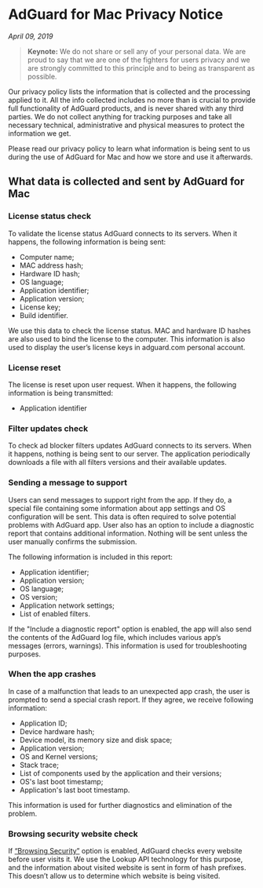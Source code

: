# AdGuard for Mac Privacy Notice
*April 09, 2019*
> **Keynote:** We do not share or sell any of your personal data. We are proud to say that we are one of the fighters for users privacy and we are strongly committed to this principle and to being as transparent as possible.

Our privacy policy lists the information that is collected and the processing applied to it. All the info collected includes no more than is crucial to provide full functionality of AdGuard products, and is never shared with any third parties. We do not collect anything for tracking purposes and take all necessary technical, administrative and physical measures to protect the information we get.

Please read our privacy policy to learn what information is being sent to us during the use of AdGuard for Mac and how we store and use it afterwards.

## What data is collected and sent by AdGuard for Mac

### License status check

To validate the license status AdGuard connects to its servers. When it happens, the following information is being sent:

* Computer name;
* MAC address hash;
* Hardware ID hash;
* OS language;
* Application identifier;
* Application version;
* License key;
* Build identifier. 

We use this data to check the license status. MAC and hardware ID hashes are also used to bind the license to the computer. This information is also used to display the user’s license keys in adguard.com personal account.

### License reset

The license is reset upon user request. When it happens, the following information is being transmitted:

* Application identifier

### Filter updates check

To check ad blocker filters updates AdGuard connects to its servers. When it happens, nothing is being sent to our server. The application periodically downloads a file with all filters versions and their available updates.

### Sending a message to support

Users can send messages to support right from the app. If they do, a special file containing some information about app settings and OS configuration will be sent. This data is often required to solve potential problems with AdGuard app. User also has an option to include a diagnostic report that contains additional information. Nothing will be sent unless the user manually confirms the submission. 

The following information is included in this report:

* Application identifier;
* Application version;
* OS language;
* OS version;
* Application network settings;
* List of enabled filters.

If the "Include a diagnostic report" option is enabled, the app will also send the contents of the AdGuard log file, which includes various app’s messages (errors, warnings). This information is used for troubleshooting purposes.

### When the app crashes

In case of a malfunction that leads to an unexpected app crash, the user is prompted to send a special crash report. If they agree, we receive following information:

* Application ID;
* Device hardware hash;
* Device model, its memory size and disk space;
* Application version;
* OS and Kernel versions;
* Stack trace;
* List of components used by the application and their versions;
* OS's last boot timestamp;
* Application's last boot timestamp.

This information is used for further diagnostics and elimination of the problem.

### Browsing security website check

If [“Browsing Security”](https://kb.adguard.com/en/general/how-malware-protection-works) option is enabled, AdGuard checks every website before user visits it. We use the Lookup API technology for this purpose, and the information about visited website is sent in form of hash prefixes. This doesn’t allow us to determine which website is being visited.
